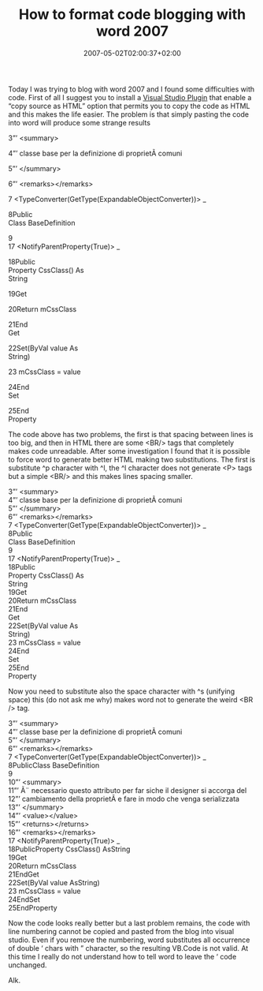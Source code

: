 ﻿---
title: "How to format code blogging with word 2007"
description: ""
date: 2007-05-02T02:00:37+02:00
draft: false
tags: []
categories: [General]
---
Today I was trying to blog with word 2007 and I found some difficulties with code. First of all I suggest you to install a [Visual Studio Plugin](http://www.jtleigh.com/people/colin/blog/) that enable a “copy source as HTML” option that permits you to copy the code as HTML and this makes the life easier. The problem is that simply pasting the code into word will produce some strange results

3”’ &lt;summary&gt;

4”’ classe base per la definizione di proprietÃ  comuni

5”’ &lt;/summary&gt;

6”’ &lt;remarks&gt;&lt;/remarks&gt;

7  &lt;TypeConverter(GetType(ExpandableObjectConverter))&gt; \_

8Public  
Class BaseDefinition

9  
  17       &lt;NotifyParentProperty(True)&gt; \_

18Public  
Property CssClass() As  
String

19Get

20Return mCssClass

21End  
Get

22Set(ByVal value As  
String)

23                 mCssClass = value

24End  
Set

25End  
Property

The code above has two problems, the first is that spacing between lines is too big, and then in HTML there are some &lt;BR/&gt; tags that completely makes code unreadable. After some investigation I found that it is possible to force word to generate better HTML making two substitutions. The first is substitute ^p character with ^l, the ^l character does not generate &lt;P&gt; tags but a simple &lt;BR/&gt; and this makes lines spacing smaller.

3”’ &lt;summary&gt;  
    4”’ classe base per la definizione di proprietÃ  comuni  
    5”’ &lt;/summary&gt;  
    6”’ &lt;remarks&gt;&lt;/remarks&gt;  
    7  &lt;TypeConverter(GetType(ExpandableObjectConverter))&gt; \_  
    8Public  
Class BaseDefinition  
    9  
  17       &lt;NotifyParentProperty(True)&gt; \_  
  18Public  
Property CssClass() As  
String  
  19Get  
  20Return mCssClass  
  21End  
Get  
  22Set(ByVal value As  
String)  
  23                 mCssClass = value  
  24End  
Set  
  25End  
Property  
  
Now you need to substitute also the space character with ^s (unifying space) this (do not ask me why) makes word not to generate the weird &lt;BR /&gt; tag.

3”’  &lt;summary&gt;  
    4”’  classe  base  per  la  definizione  di  proprietÃ   comuni  
    5”’  &lt;/summary&gt;  
    6”’  &lt;remarks&gt;&lt;/remarks&gt;  
    7  &lt;TypeConverter(GetType(ExpandableObjectConverter))&gt;  \_  
    8PublicClass  BaseDefinition  
    9  
  10”’  &lt;summary&gt;  
  11”’  Ã¨  necessario  questo  attributo  per  far  siche  il  designer  si  accorga  del    
  12”’  cambiamento  della  proprietÃ   e  fare  in  modo  che  venga  serializzata  
  13”’  &lt;/summary&gt;  
  14”’  &lt;value&gt;&lt;/value&gt;  
  15”’  &lt;returns&gt;&lt;/returns&gt;  
  16”’  &lt;remarks&gt;&lt;/remarks&gt;  
  17        &lt;NotifyParentProperty(True)&gt;  \_  
  18PublicProperty  CssClass()  AsString  
  19Get  
  20Return  mCssClass  
  21EndGet  
  22Set(ByVal  value  AsString)  
  23                    mCssClass  =  value  
  24EndSet  
  25EndProperty  
  
Now the code looks really better but a last problem remains, the code with line numbering cannot be copied and pasted from the blog into visual studio. Even if you remove the numbering, word substitutes all occurrence of double ‘ chars with ” character, so the resulting VB.Code is not valid. At this time I really do not understand how to tell word to leave the ‘ code unchanged.

Alk.
